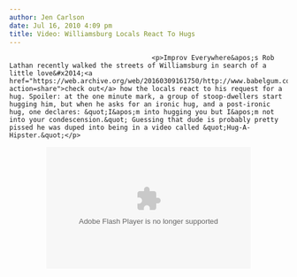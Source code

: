 ```yaml
---
author: Jen Carlson
date: Jul 16, 2010 4:09 pm
title: Video: Williamsburg Locals React To Hugs
---
```


	
										<p>Improv Everywhere&apos;s Rob Lathan recently walked the streets of Williamsburg in search of a little love&#x2014;<a href="https://web.archive.org/web/20160309161750/http://www.babelgum.com/5006914?action=share">check out</a> how the locals react to his request for a hug. Spoiler: at the one minute mark, a group of stoop-dwellers start hugging him, but when he asks for an ironic hug, and a post-ironic hug, one declares: &quot;I&apos;m into hugging you but I&apos;m not into your condescension.&quot; Guessing that dude is probably pretty pissed he was duped into being in a video called &quot;Hug-A-Hipster.&quot;</p>

<center><object id="bbg_player" width="370" height="220" data="https://web.archive.org/web/20160309161750im_/http://www.babelgum.com/embed/5006914" type="application/x-shockwave-flash"> 	<param name="movie" value="http://www.babelgum.com/embed/5006914"> 	<param name="allowfullscreen" value="true"> 	<param name="allowscriptaccess" value="never"> </object></center>					
										
									
				